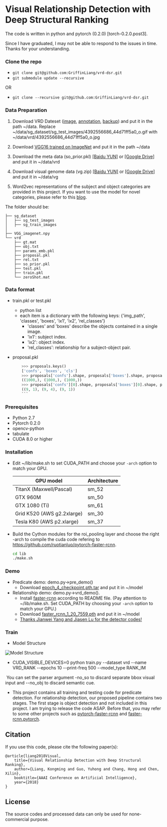 # Visual Relationship Detection with Deep Structural Ranking

The code is written in python and pytorch (0.2.0) [torch-0.2.0.post3].

Since I have graduated, I may not be able to respond to the issues in time. Thanks for your understanding.

### Clone the repo
  * `git clone git@github.com:GriffinLiang/vrd-dsr.git`
  * `git submodule update --recursive`

  OR
  * `git clone --recursive git@github.com:GriffinLiang/vrd-dsr.git`

### Data Preparation

1. Download VRD Dateset ([image](http://imagenet.stanford.edu/internal/jcjohns/scene_graphs/sg_dataset.zip), [annotation](http://cs.stanford.edu/people/ranjaykrishna/vrd/dataset.zip), [backup](https://drive.google.com/drive/folders/1V8q2i2gHUpSAXTY4Mf6k06WHDVn6MXQ7)) and put it in the path ~/data. Replace ~/data/sg_dataset/sg_test_images/4392556686_44d71ff5a0_o.gif with ~/data/vrd/4392556686_44d71ff5a0_o.jpg

2. Download [VGG16 trained on ImageNet](https://drive.google.com/open?id=0ByuDEGFYmWsbNVF5eExySUtMZmM) and put it in the path ~/data

3. Download the meta data (so_prior.pkl) [[Baidu YUN]](https://pan.baidu.com/s/1qZErdmc) or [[Google Drive]](https://drive.google.com/open?id=1e1agFQ32QYZim-Vj07NyZieJnQaQ7YKa) and put it in ~/data/vrd

4. Download visual genome data (vg.zip) [[Baidu YUN]](https://pan.baidu.com/s/1qZErdmc) or [[Google Drive]](https://drive.google.com/open?id=1QrxXRE4WBPDVN81bYsecCxrlzDkR2zXZ) and put it in ~/data/vg

5. Word2vec representations of the subject and object categories are provided in this project. If you want to use the model for novel categories, please refer to this [blog](http://mccormickml.com/2016/04/12/googles-pretrained-word2vec-model-in-python/).

The folder should be:

    ├── sg_dataset
    │   ├── sg_test_images
    │   ├── sg_train_images
    │   
    ├── VGG_imagenet.npy
    └── vrd
        ├── gt.mat
        ├── obj.txt
        ├── params_emb.pkl
        ├── proposal.pkl
        ├── rel.txt
        ├── so_prior.pkl
        ├── test.pkl
        ├── train.pkl
        └── zeroShot.mat
### Data format

* train.pkl or test.pkl
	* python list
	* each item is a dictionary with the following keys: {'img_path', 'classes', 'boxes', 'ix1', 'ix2', 'rel_classes'}
	  * 'classes' and 'boxes' describe the objects contained in a single image.
	  * 'ix1': subject index.
	  * 'ix2': object index.
	  * 'rel_classes': relationship for a subject-object pair.


* proposal.pkl
	```Python
        >>> proposals.keys()
        ['confs', 'boxes', 'cls']
        >>> proposals['confs'].shape, proposals['boxes'].shape, proposals['cls'].shape
        ((1000,), (1000,), (1000,))
        >>> proposals['confs'][0].shape, proposals['boxes'][0].shape, proposals['cls'][0].shape
        ((9, 1), (9, 4), (9, 1))
        ```

### Prerequisites

* Python 2.7
* Pytorch 0.2.0
* opencv-python
* tabulate
* CUDA 8.0 or higher

### Installation 

* Edit ~/lib/make.sh to set CUDA_PATH and choose your `-arch` option to match your GPU.

  | GPU model  | Architecture |
  | ------------- | ------------- |
  | TitanX (Maxwell/Pascal) | sm_52 |
  | GTX 960M | sm_50 |
  | GTX 1080 (Ti) | sm_61 |
  | Grid K520 (AWS g2.2xlarge) | sm_30 |
  | Tesla K80 (AWS p2.xlarge) | sm_37 |
  
* Build the Cython modules for the roi_pooling layer and choose the right -arch to compile the cuda code refering to https://github.com/ruotianluo/pytorch-faster-rcnn.

    ```bash
    cd lib
    ./make.sh
    ```
    
### Demo
 * Predicate demo: demo.py->pre_demo()
   * Download [epoch_4_checkpoint.pth.tar](https://pan.baidu.com/s/1POE2LKJulOoHqEkWV-XHig) and put it in ~/model
 * Relationship demo: demo.py->vrd_demo().
   * Install [faster-rcnn](https://github.com/GriffinLiang/faster-rcnn.pytorch/tree/773184a60635918e43b320eb1a0e8881779b90c8
) according to  README file. (Pay attention to ~/lib/make.sh. Set CUDA_PATH by choosing your `-arch` option to match your GPU.)
   * Download [faster_rcnn_1_20_7559.pth](https://pan.baidu.com/s/1V0QIiEI06tcKQOTcHkaorQ) and put it in ~/model
   * [Thanks Jianwei Yang and Jiasen Lu for the detector codes!](https://github.com/jwyang/faster-rcnn.pytorch)
   
### Train

* Model Structure

![Model Structure](https://github.com/GriffinLiang/vrd-dsr/blob/master/img/net.png)

* CUDA_VISIBLE_DEVICES=0 python train.py --dataset vrd --name VRD_RANK --epochs 10 --print-freq 500 --model_type RANK_IM

  You can set the parser argument -no_so to discard separate bbox visual input and --no_obj to discard semantic cue.

* This project contains all training and testing code for predicate detection. For relationship detection, our proposed pipeline contains two stages. The first stage is object detection and not included in this project. I am trying to release the code ASAP. Before that, you may refer to some other projects such as [pytorch-faster-rcnn](https://github.com/ruotianluo/pytorch-faster-rcnn) and [faster-rcnn.pytorch](https://github.com/jwyang/faster-rcnn.pytorch).

## Citation

If you use this code, please cite the following paper(s):

	@article{liang2018Visual,
		title={Visual Relationship Detection with Deep Structural Ranking},
		author={Liang, Kongming and Guo, Yuhong and Chang, Hong and Chen, Xilin},
  		booktitle={AAAI Conference on Artificial Intelligence},
  		year={2018}
	}

## License

The source codes and processed data can only be used for none-commercial purpose. 
